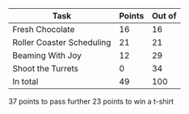 Task | Points | Out of
--- | --- | ---
Fresh Chocolate | 16 | 16
Roller Coaster Scheduling | 21 | 21
Beaming With Joy | 12 | 29
Shoot the Turrets | 0 | 34
In total | 49 | 100

37 points to pass further
23 points to win a t-shirt
